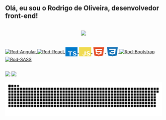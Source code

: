 ## Olá, eu sou o Rodrigo de Oliveira, desenvolvedor front-end!

<br/>

<div align="center" style="display: inline_block">
  <a href="https://github.com/oliveirarod">
  <img height="200em" src="https://github-readme-stats.vercel.app/api/top-langs/?username=oliveirarod&layout=compact&langs_count=7&theme=dracula"/>
</div>
 
<br/> 
 
<div style="display: inline_block"><br>
  <img align="center" alt="Rod-Angular" height="30" width="40" src="https://cdn.jsdelivr.net/gh/devicons/devicon/icons/angularjs/angularjs-plain.svg" />
  <img align="center" alt="Rod-React" height="30" width="40" src="https://cdn.jsdelivr.net/gh/devicons/devicon/icons/react/react-original.svg">
  <img align="center" alt="Rod-Ts" height="30" width="40" src="https://raw.githubusercontent.com/devicons/devicon/master/icons/typescript/typescript-plain.svg">
  <img align="center" alt="Rod-Js" height="30" width="40" src="https://raw.githubusercontent.com/devicons/devicon/master/icons/javascript/javascript-plain.svg">
  <img align="center" alt="Rod-HTML" height="30" width="40" src="https://raw.githubusercontent.com/devicons/devicon/master/icons/html5/html5-plain.svg">
  <img align="center" alt="Rod-CSS" height="30" width="40" src="https://raw.githubusercontent.com/devicons/devicon/master/icons/css3/css3-plain.svg">
  <img align="center" alt="Rod-Bootstrap" height="30" width="40" src="https://cdn.jsdelivr.net/gh/devicons/devicon/icons/bootstrap/bootstrap-plain.svg" />
  <img align="center" alt="Rod-SASS" height="30" width="40" src="https://cdn.jsdelivr.net/gh/devicons/devicon/icons/sass/sass-original.svg">
</div>

  ##
  
<div> 
  <a href="mailto:rodrigo.oliveira9104@outlook.com"><img src="https://img.shields.io/badge/Gmail-D14836?style=for-the-badge&logo=gmail&logoColor=white" target="_blank"></a>
  <a href="https://www.linkedin.com/in/rodrigo-de-oliveiraa/" target="_blank"><img src="https://img.shields.io/badge/-LinkedIn-%230077B5?style=for-the-badge&logo=linkedin&logoColor=white" target="_blank"></a> 
 
  ![Snake animation](https://github.com/oliveirarod/oliveirarod/blob/output/github-contribution-grid-snake.svg)
 
</div>
  
